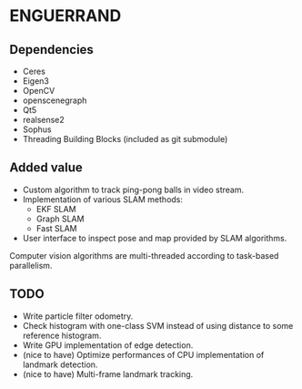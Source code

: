 
ENGUERRAND
==========

Dependencies
------------

* Ceres
* Eigen3
* OpenCV
* openscenegraph
* Qt5
* realsense2
* Sophus
* Threading Building Blocks (included as git submodule)

Added value
-----------

* Custom algorithm to track ping-pong balls in video stream.
* Implementation of various SLAM methods:
    * EKF SLAM
    * Graph SLAM
    * Fast SLAM
* User interface to inspect pose and map provided by SLAM algorithms.

Computer vision algorithms are multi-threaded according to task-based parallelism.

TODO
----

* Write particle filter odometry.
* Check histogram with one-class SVM instead of using distance to some reference histogram.
* Write GPU implementation of edge detection.
* (nice to have) Optimize performances of CPU implementation of landmark detection.
* (nice to have) Multi-frame landmark tracking.

